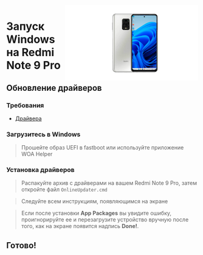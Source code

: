 <img align="right" src="https://github.com/Rubanoxd/Port-Windows-11-redmi-note-9_pro/blob/main/Miatoll.png" width="350" alt="Windows 11 Running On A Redmi Note 9 Pro">


# Запуск Windows на Redmi Note 9 Pro

## Обновление драйверов

### Требования
- [Драйвера](https://github.com/N1kroks/7xx-Drivers/releases/latest)

### Загрузитесь в Windows
> Прошейте образ UEFI в fastboot или используйте приложение WOA Helper

### Установка драйверов
> Распакуйте архив с драйверами на вашем Redmi Note 9 Pro, затем откройте файл `OnlineUpdater.cmd`

> Следуйте всем инструкциям, появляющимся на экране

> Если после установки **App Packages** вы увидите ошибку, проигнорируйте ее и перезагрузите устройство вручную после того, как на экране появится надпись **Done!**.

## Готово!
